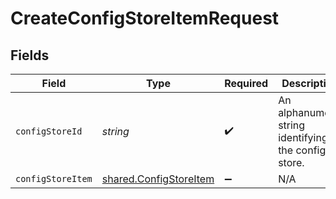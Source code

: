 # CreateConfigStoreItemRequest


## Fields

| Field                                                            | Type                                                             | Required                                                         | Description                                                      | Example                                                          |
| ---------------------------------------------------------------- | ---------------------------------------------------------------- | ---------------------------------------------------------------- | ---------------------------------------------------------------- | ---------------------------------------------------------------- |
| `configStoreId`                                                  | *string*                                                         | :heavy_check_mark:                                               | An alphanumeric string identifying the config store.             | 7Lsb7Y76rChV9hSrv3KgFl                                           |
| `configStoreItem`                                                | [shared.ConfigStoreItem](../../models/shared/configstoreitem.md) | :heavy_minus_sign:                                               | N/A                                                              |                                                                  |